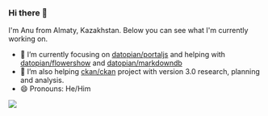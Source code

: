### Hi there 👋

I'm Anu from Almaty, Kazakhstan. Below you can see what I'm currently working on.

- 🔭 I’m currently focusing on [datopian/portaljs](https://github.com/datopian/portaljs) and helping with [datopian/flowershow](https://github.com/datopian/flowershow) and [datopian/markdowndb](https://github.com/datopian/markdowndb)
- 🌱 I’m also helping [ckan/ckan](https://github.com/ckan/ckan) project with version 3.0 research, planning and analysis.
- 😄 Pronouns: He/Him

![](https://hit.yhype.me/github/profile?user_id=17809581)
